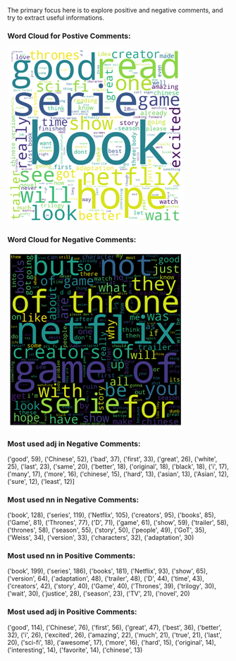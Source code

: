 The primary focus here is to explore positive and negative comments, and try to extract useful informations.

### Word Cloud for Postive Comments:
<img src="https://github.com/kli486/ThreeBodyProblem_Sentiment_Analysis/blob/main/Figures/Positive_WordCLoud.png" 
  alt="Pos_WordCloud" width="400" height="400"/>

### Word Cloud for Negative Comments:
<img src="https://github.com/kli486/ThreeBodyProblem_Sentiment_Analysis/blob/main/Figures/Negative_WordCLoud.png" 
  alt="Neg_WordCloud" width="400" height="400"/>

 
### Most used adj in Negative Comments:
('good', 59), ('Chinese', 52), ('bad', 37), ('first', 33), ('great', 26), ('white', 25), ('last', 23), ('same', 20), ('better', 18), ('original', 18), ('black', 18), ('i', 17), ('many', 17), ('more', 16), ('chinese', 15), ('hard', 13), ('asian', 13), ('Asian', 12), ('sure', 12), ('least', 12)]

### Most used nn in Negative Comments:
('book', 128), ('series', 119), ('Netflix', 105), ('creators', 95), ('books', 85), ('Game', 81), ('Thrones', 77), ('D', 71), ('game', 61), ('show', 59), ('trailer', 58), ('thrones', 58), ('season', 55), ('story', 50), ('people', 49), ('GoT', 35), ('Weiss', 34), ('version', 33), ('characters', 32), ('adaptation', 30)

### Most used nn in Positive Comments:
('book', 199), ('series', 186), ('books', 181), ('Netflix', 93), ('show', 65), ('version', 64), ('adaptation', 48), ('trailer', 48), ('D', 44), ('time', 43), ('creators', 42), ('story', 40), ('Game', 40), ('Thrones', 39), ('trilogy', 30), ('wait', 30), ('justice', 28), ('season', 23), ('TV', 21), ('novel', 20)

### Most used adj in Positive Comments:
('good', 114), ('Chinese', 76), ('first', 56), ('great', 47), ('best', 36), ('better', 32), ('i', 26), ('excited', 26), ('amazing', 22), ('much', 21), ('true', 21), ('last', 20), ('sci-fi', 18), ('awesome', 17), ('more', 16), ('hard', 15), ('original', 14), ('interesting', 14), ('favorite', 14), ('chinese', 13)
